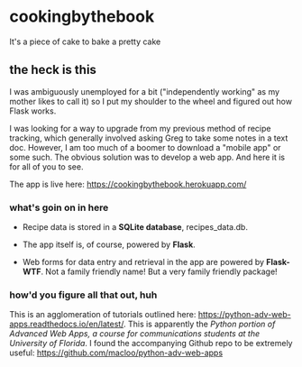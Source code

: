 # cookingbythebook
It's a piece of cake to bake a pretty cake

## the heck is this

I was ambiguously unemployed for a bit ("independently working" as my mother likes to call it) so I put my shoulder to the wheel and figured out how Flask works. 

I was looking for a way to upgrade from my previous method of recipe tracking, which generally involved asking Greg to take some notes in a text doc. However, I am too much of a boomer to download a "mobile app" or some such. The obvious solution was to develop a web app. And here it is for all of you to see. 

The app is live here: https://cookingbythebook.herokuapp.com/

### what's goin on in here

* Recipe data is stored in a **SQLite database**, recipes_data.db.

* The app itself is, of course, powered by **Flask**.

* Web forms for data entry and retrieval in the app are powered by **Flask-WTF**. Not a family friendly name! But a very family friendly package!

### how'd you figure all that out, huh

This is an agglomeration of tutorials outlined here: https://python-adv-web-apps.readthedocs.io/en/latest/. This is apparently the _Python portion of Advanced Web Apps, a course for communications students at the University of Florida_. I found the accompanying Github repo to be extremely useful: https://github.com/macloo/python-adv-web-apps
